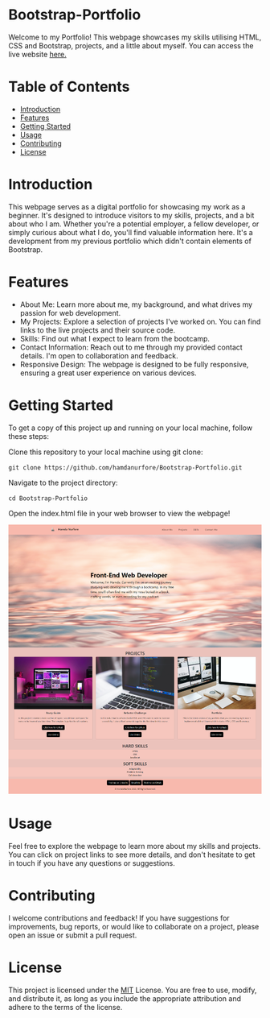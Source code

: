 # Bootstrap-Portfolio
Welcome to my Portfolio! This webpage showcases my skills utilising HTML, CSS and Bootstrap, projects, and a little about myself. You can access the live website [here.](https://hamdanurfore.github.io/Bootstrap-Portfolio/)

# Table of Contents
- [Introduction](#introduction)
- [Features](#features)
- [Getting Started](#getting-started)
- [Usage](#usage)
- [Contributing](#contributing)
- [License](#license)

# Introduction
This webpage serves as a digital portfolio for showcasing my work as a beginner. It's designed to introduce visitors to my skills, projects, and a bit about who I am. Whether you're a potential employer, a fellow developer, or simply curious about what I do, you'll find valuable information here. It's a development from my previous portfolio which didn't contain elements of Bootstrap.

# Features
- About Me: Learn more about me, my background, and what drives my passion for web development.
- My Projects: Explore a selection of projects I've worked on. You can find links to the live projects and their source code.
- Skills: Find out what I expect to learn from the bootcamp.
- Contact Information: Reach out to me through my provided contact details. I'm open to collaboration and feedback.
- Responsive Design: The webpage is designed to be fully responsive, ensuring a great user experience on various devices.

# Getting Started
To get a copy of this project up and running on your local machine, follow these steps:

Clone this repository to your local machine using git clone:
```
git clone https://github.com/hamdanurfore/Bootstrap-Portfolio.git
```

Navigate to the project directory:

```
cd Bootstrap-Portfolio
```

Open the index.html file in your web browser to view the webpage!

![screenshot of webpage](images/Bootstrap-Portfolio-Screenshot.png)



# Usage

Feel free to explore the webpage to learn more about my skills and projects. You can click on project links to see more details, and don't hesitate to get in touch if you have any questions or suggestions.

# Contributing

I welcome contributions and feedback! If you have suggestions for improvements, bug reports, or would like to collaborate on a project, please open an issue or submit a pull request.

# License

This project is licensed under the [MIT](https://github.com/hamdanurfore/Bootstrap-Portfolio/blob/main/LICENSE) License. You are free to use, modify, and distribute it, as long as you include the appropriate attribution and adhere to the terms of the license.
